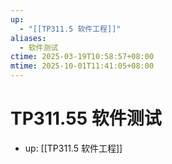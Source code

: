 ```yaml
---
up:
  - "[[TP311.5 软件工程]]"
aliases:
  - 软件测试
ctime: 2025-03-19T10:58:57+08:00
mtime: 2025-10-01T11:41:05+08:00
---
```


# TP311.55 软件测试

- up: [[TP311.5 软件工程]]
